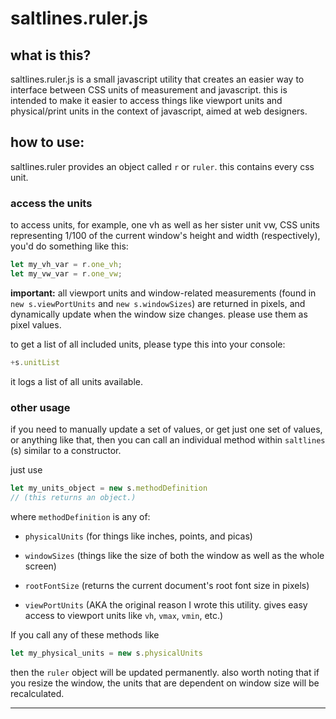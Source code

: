 # saltlines.ruler.js

## what is this?

saltlines.ruler.js is a small javascript utility that creates an easier way to interface between CSS units of measurement and javascript. this is intended to make it easier to access things like viewport units and physical/print units in the context of javascript, aimed at web designers.

## how to use:

saltlines.ruler provides an object called `r` or `ruler`. this contains every css unit.

### access the units

to access units, for example, one vh as well as her sister unit vw, CSS units representing 1/100 of the current window's height and width (respectively), you'd do something like this:

```javascript
let my_vh_var = r.one_vh;
let my_vw_var = r.one_vw;
```

**important:** all viewport units and window-related measurements (found in `new s.viewPortUnits` and `new s.windowSizes`) are returned in pixels, and dynamically update when the window size changes. please use them as pixel values.  

to get a list of all included units, please type this into your console:

```javascript
+s.unitList
```

it logs a list of all units available.

### other usage
if you need to manually update a set of values, or get just one set of values, or anything like that, then you can call an individual method within `saltlines` (s) similar to a constructor.

just use
```javascript
let my_units_object = new s.methodDefinition
// (this returns an object.)
```

where `methodDefinition` is any of:

+ `physicalUnits` (for things like inches, points, and picas)

+ `windowSizes` (things like the size of both the window as well as the whole screen)

+ `rootFontSize` (returns the current document's root font size in pixels)

+ `viewPortUnits` (AKA the original reason I wrote this utility. gives easy access to viewport units like `vh`, `vmax`, `vmin`, etc.)

If you call any of these methods like
```javascript
let my_physical_units = new s.physicalUnits
```
then the `ruler` object will be updated permanently. also worth noting that if you resize the window, the units that are dependent on window size will be recalculated.

---
